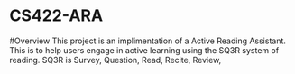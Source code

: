 # CS422-ARA

#Overview
This project is an implimentation of a Active Reading Assistant. This is to help users engage in active learning using the SQ3R system of reading. SQ3R is Survey, Question, Read, Recite, Review, 